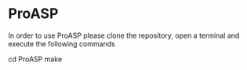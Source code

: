 # ProASP
In order to use ProASP please clone the repository, open a terminal and execute the following commands

cd ProASP
make 
